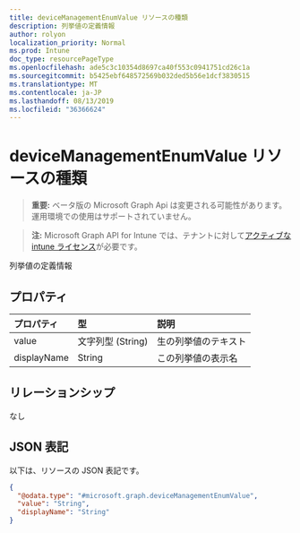 ```yaml
---
title: deviceManagementEnumValue リソースの種類
description: 列挙値の定義情報
author: rolyon
localization_priority: Normal
ms.prod: Intune
doc_type: resourcePageType
ms.openlocfilehash: ade5c3c10354d8697ca40f553c0941751cd26c1a
ms.sourcegitcommit: b5425ebf648572569b032ded5b56e1dcf3830515
ms.translationtype: MT
ms.contentlocale: ja-JP
ms.lasthandoff: 08/13/2019
ms.locfileid: "36366624"
---
```

# <a name="devicemanagementenumvalue-resource-type"></a>deviceManagementEnumValue リソースの種類

> **重要:** ベータ版の Microsoft Graph Api は変更される可能性があります。運用環境での使用はサポートされていません。

> **注:** Microsoft Graph API for Intune では、テナントに対して[アクティブな intune ライセンス](https://go.microsoft.com/fwlink/?linkid=839381)が必要です。

列挙値の定義情報

## <a name="properties"></a>プロパティ
|プロパティ|型|説明|
|:---|:---|:---|
|value|文字列型 (String)|生の列挙値のテキスト|
|displayName|String|この列挙値の表示名|

## <a name="relationships"></a>リレーションシップ
なし

## <a name="json-representation"></a>JSON 表記
以下は、リソースの JSON 表記です。
<!-- {
  "blockType": "resource",
  "@odata.type": "microsoft.graph.deviceManagementEnumValue"
}
-->
``` json
{
  "@odata.type": "#microsoft.graph.deviceManagementEnumValue",
  "value": "String",
  "displayName": "String"
}
```



